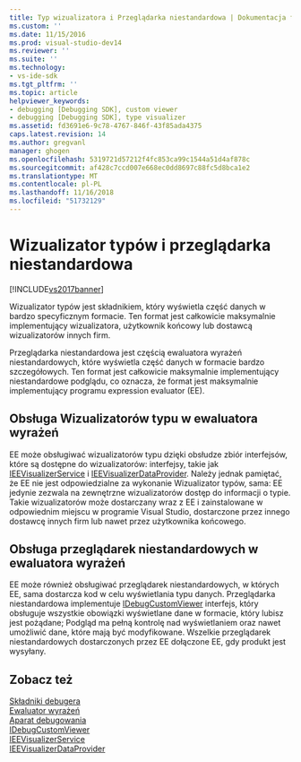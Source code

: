 ```yaml
---
title: Typ wizualizatora i Przeglądarka niestandardowa | Dokumentacja firmy Microsoft
ms.custom: ''
ms.date: 11/15/2016
ms.prod: visual-studio-dev14
ms.reviewer: ''
ms.suite: ''
ms.technology:
- vs-ide-sdk
ms.tgt_pltfrm: ''
ms.topic: article
helpviewer_keywords:
- debugging [Debugging SDK], custom viewer
- debugging [Debugging SDK], type visualizer
ms.assetid: fd3691e6-9c78-4767-846f-43f85ada4375
caps.latest.revision: 14
ms.author: gregvanl
manager: ghogen
ms.openlocfilehash: 5319721d57212f4fc853ca99c1544a51d4af878c
ms.sourcegitcommit: af428c7ccd007e668ec0dd8697c88fc5d8bca1e2
ms.translationtype: MT
ms.contentlocale: pl-PL
ms.lasthandoff: 11/16/2018
ms.locfileid: "51732129"
---
```

# <a name="type-visualizer-and-custom-viewer"></a>Wizualizator typów i przeglądarka niestandardowa
[!INCLUDE[vs2017banner](../../includes/vs2017banner.md)]

Wizualizator typów jest składnikiem, który wyświetla część danych w bardzo specyficznym formacie. Ten format jest całkowicie maksymalnie implementujący wizualizatora, użytkownik końcowy lub dostawcą wizualizatorów innych firm.  
  
 Przeglądarka niestandardowa jest częścią ewaluatora wyrażeń niestandardowych, które wyświetla część danych w formacie bardzo szczegółowych. Ten format jest całkowicie maksymalnie implementujący niestandardowe podglądu, co oznacza, że format jest maksymalnie implementujący programu expression evaluator (EE).  
  
## <a name="support-for-type-visualizers-in-an-expression-evaluator"></a>Obsługa Wizualizatorów typu w ewaluatora wyrażeń  
 EE może obsługiwać wizualizatorów typu dzięki obsłudze zbiór interfejsów, które są dostępne do wizualizatorów: interfejsy, takie jak [IEEVisualizerService](../../extensibility/debugger/reference/ieevisualizerservice.md) i [IEEVisualizerDataProvider](../../extensibility/debugger/reference/ieevisualizerdataprovider.md). Należy jednak pamiętać, że EE nie jest odpowiedzialne za wykonanie Wizualizator typów, sama: EE jedynie zezwala na zewnętrzne wizualizatorów dostęp do informacji o typie. Takie wizualizatorów może dostarczany wraz z EE i zainstalowane w odpowiednim miejscu w programie Visual Studio, dostarczone przez innego dostawcę innych firm lub nawet przez użytkownika końcowego.  
  
## <a name="support-for-custom-viewers-in-an-expression-evaluator"></a>Obsługa przeglądarek niestandardowych w ewaluatora wyrażeń  
 EE może również obsługiwać przeglądarek niestandardowych, w których EE, sama dostarcza kod w celu wyświetlania typu danych. Przeglądarka niestandardowa implementuje [IDebugCustomViewer](../../extensibility/debugger/reference/idebugcustomviewer.md) interfejs, który obsługuje wszystkie obowiązki wyświetlane dane w formacie, który lubisz jest pożądane; Podgląd ma pełną kontrolę nad wyświetlaniem oraz nawet umożliwić dane, które mają być modyfikowane. Wszelkie przeglądarek niestandardowych dostarczonych przez EE dołączone EE, gdy produkt jest wysyłany.  
  
## <a name="see-also"></a>Zobacz też  
 [Składniki debugera](../../extensibility/debugger/debugger-components.md)   
 [Ewaluator wyrażeń](../../extensibility/debugger/expression-evaluator.md)   
 [Aparat debugowania](../../extensibility/debugger/debug-engine.md)   
 [IDebugCustomViewer](../../extensibility/debugger/reference/idebugcustomviewer.md)   
 [IEEVisualizerService](../../extensibility/debugger/reference/ieevisualizerservice.md)   
 [IEEVisualizerDataProvider](../../extensibility/debugger/reference/ieevisualizerdataprovider.md)

